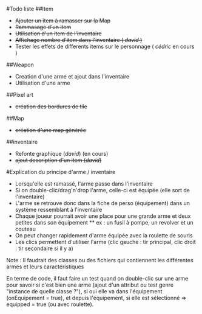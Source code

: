 #Todo liste
##Item
* ~~Ajouter un item à ramasser sur la Map~~
* ~~Rammasage d'un item~~
* ~~Utilisation d'un item de l'inventaire~~
* ~~Affichage nombre d'item dans l'inventaire ( *david* )~~
* Tester les effets de differents items sur le personnage ( *cédric* en cours )

##Weapon
* Creation d'une arme et ajout dans l'inventaire
* Utilisation d'une arme

##Pixel art
* ~~création des bordures de tile~~

##Map
* ~~création d'une map générée~~


##inventaire
* Refonte graphique (*david*) (en cours)
* ~~ajout description d'un item (*david*)~~

#Explication du principe d'arme / inventaire
* Lorsqu'elle est ramassé, l'arme passe dans l'inventaire
* Si on double-clic/drag'n'drop l'arme, celle-ci est équipée (elle sort de l'inventaire)
* L'arme se retrouve donc dans la fiche de perso (équipement) dans un système ressemblant à l'inventaire
* Chaque joueur pourrait avoir une place pour une grande arme et deux petites dans son équipement
** ex : un fusil à pompe, un revolver et un couteau
* On peut changer rapidement d'arme équipée avec la roulette de souris
* Les clics permettent d'utiliser l'arme (clic gauche : tir principal, clic droit : tir secondaire si il y a)

Note : Il faudrait des classes ou des fichiers qui contiennent les différentes armes et leurs caractéristiques

En terme de code, il faut faire un test quand on double-clic sur une arme pour savoir si c'est bien une arme (ajout d'un attribut ou test genre "instance de quelle classe ?"), si oui elle va dans l'équipement (onEquipement = true), et depuis l'équipement, si elle est sélectionné => equipped = true (ou avec roulette).
